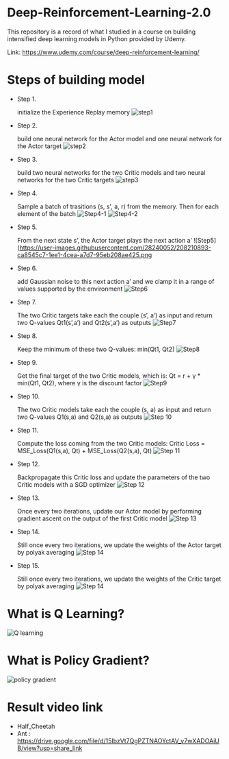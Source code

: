 # Deep-Reinforcement-Learning-2.0

This repository is a record of what I studied in a course on building intensified deep learning models in Python provided by Udemy.

Link: https://www.udemy.com/course/deep-reinforcement-learning/

# Steps of building model
* Step 1.

  initialize the Experience Replay memory
![step1](https://user-images.githubusercontent.com/28240052/208210637-4896e675-3637-41dd-aca4-424c10a2cd82.png)

* Step 2.

  build one neural network for the Actor model and one neural network for the Actor target
  ![step2](https://user-images.githubusercontent.com/28240052/208119965-007094e9-418f-4b53-b188-eb4c73f58400.png)  

* Step 3.

  build two neural networks for the two Critic models and two neural networks for the two Critic targets
![step3](https://user-images.githubusercontent.com/28240052/208121558-0e99fe1f-d2a0-4bf4-876d-847de5faad05.png)
  
  
* Step 4.

  Sample a batch of trasitions (s, s', a, r) from the memory. Then for each element of the batch
  ![Step4-1](https://user-images.githubusercontent.com/28240052/208210801-552c222f-9b5a-4d9a-a052-2a436b014af3.png)
![Step4-2](https://user-images.githubusercontent.com/28240052/208210806-3e5b70fc-0729-4d79-9a39-9a1b8106e970.png)
  
  
* Step 5.

  From the next state s’, the Actor target plays the next action a’
  ![Step5](https://user-images.githubusercontent.com/28240052/208210893-ca8545c7-1ee1-4cea-a7d7-95eb208ae425.png

  
* Step 6.

  add Gaussian noise to this next action a’ and we clamp it in a range of values supported by the environment
  ![Step6](https://user-images.githubusercontent.com/28240052/208211088-3b644a87-e458-45e2-8869-5eebfbd1faf2.png)

  
* Step 7.

  The two Critic targets take each the couple (s’, a’) as input and return two Q-values Qt1(s’,a’) and Qt2(s’,a’) as outputs 
![Step7](https://user-images.githubusercontent.com/28240052/208211133-7a5ea6cd-10a5-4943-ad22-17dbd02833af.png)


  
* Step 8.

  Keep the minimum of these two Q-values: min(Qt1, Qt2)
  ![Step8](https://user-images.githubusercontent.com/28240052/208211263-82b85d22-fd81-4ed8-9e25-c0874c5ad069.png)


* Step 9.

  Get the final target of the two Critic models, which is: Qt = r + γ * min(Qt1, Qt2), where γ is the discount factor
  ![Step9](https://user-images.githubusercontent.com/28240052/208212239-0e0e29cf-e237-4d2b-ad4a-30ce4dfbb8e9.png)


* Step 10.

  The two Critic models take each the couple (s, a) as input and return two Q-values Q1(s,a) and Q2(s,a) as outputs
  ![Step 10](https://user-images.githubusercontent.com/28240052/208212247-aa56c3d1-f7fd-49a4-984d-7ce9e04d6720.png)


* Step 11.

  Compute the loss coming from the two Critic models: Critic Loss = MSE_Loss(Q1(s,a), Qt) + MSE_Loss(Q2(s,a), Qt)
  ![Step 11](https://user-images.githubusercontent.com/28240052/208212252-7ac52521-472c-4c7e-81ee-4dce6b36eab2.png)

* Step 12.

  Backpropagate this Critic loss and update the parameters of the two Critic models with a SGD optimizer
  ![Step 12](https://user-images.githubusercontent.com/28240052/208212266-b39e2d32-aaf2-4fbf-b6cf-a55b3cbe29c4.png)

* Step 13.

  Once every two iterations, update our Actor model by performing gradient ascent on the output of the first Critic model
  ![Step 13](https://user-images.githubusercontent.com/28240052/208212272-83e25ef8-8cb2-4253-90e6-ca888e3a07db.png)


* Step 14.

  Still once every two iterations, we update the weights of the Actor target by polyak averaging
  ![Step 14](https://user-images.githubusercontent.com/28240052/208212279-0d04c553-7108-45ac-9eec-5cfc2c7196df.png)


* Step 15.

  Still once every two iterations, we update the weights of the Critic target by polyak averaging
  ![Step 14](https://user-images.githubusercontent.com/28240052/208212289-0bed8c1b-4c66-4f8d-85c1-328980e71305.png)
# What is Q Learning?

![Q learning](https://user-images.githubusercontent.com/28240052/208212431-bda107e8-b1c6-40be-b35a-671978330f01.png)

# What is Policy Gradient?

![policy gradient](https://user-images.githubusercontent.com/28240052/208212442-8f09816a-78b1-4f90-aef6-9236a187f0b0.png)

# Result video link

* Half_Cheetah
* Ant : https://drive.google.com/file/d/15IbzVt7QgPZTNAOYctAV_v7wXADOAiUB/view?usp=share_link

[Half_Cheetah]: https://drive.google.com/file/d/1t3lvSKqQEJetq-B41ePkNrMGqz0sQcqg/view?usp=share_link




